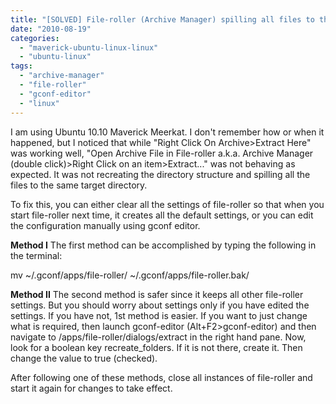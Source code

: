 ```yaml
---
title: "[SOLVED] File-roller (Archive Manager) spilling all files to the same directory"
date: "2010-08-19"
categories: 
  - "maverick-ubuntu-linux-linux"
  - "ubuntu-linux"
tags: 
  - "archive-manager"
  - "file-roller"
  - "gconf-editor"
  - "linux"
---
```


I am using Ubuntu 10.10 Maverick Meerkat. I don't remember how or when it happened, but I noticed that while "Right Click On Archive>Extract Here" was working well, "Open Archive File in File-roller a.k.a. Archive Manager (double click)>Right Click on an item>Extract..." was not behaving as expected. It was not recreating the directory structure and spilling all the files to the same target directory.

To fix this, you can either clear all the settings of file-roller so that when you start file-roller next time, it creates all the default settings, or you can edit the configuration manually using gconf editor.

**Method I** The first method can be accomplished by typing the following in the terminal:

mv ~/.gconf/apps/file-roller/ ~/.gconf/apps/file-roller.bak/

**Method II** The second method is safer since it keeps all other file-roller settings. But you should worry about settings only if you have edited the settings. If you have not, 1st method is easier. If you want to just change what is required, then launch gconf-editor (Alt+F2>gconf-editor) and then navigate to /apps/file-roller/dialogs/extract in the right hand pane. Now, look for a boolean key recreate\_folders. If it is not there, create it. Then change the value to true (checked).

After following one of these methods, close all instances of file-roller and start it again for changes to take effect.
